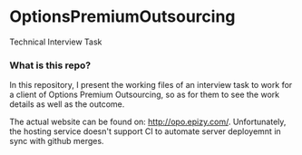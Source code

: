 # OptionsPremiumOutsourcing
Technical Interview Task

### What is this repo?

In this repository, I present the working files of an interview task to work for a client of Options Premium Outsourcing, so as for them to see the work details as well as the outcome.

The actual website can be found on: http://opo.epizy.com/. Unfortunately, the hosting service doesn't support CI to automate server deployemnt in sync with github merges.
